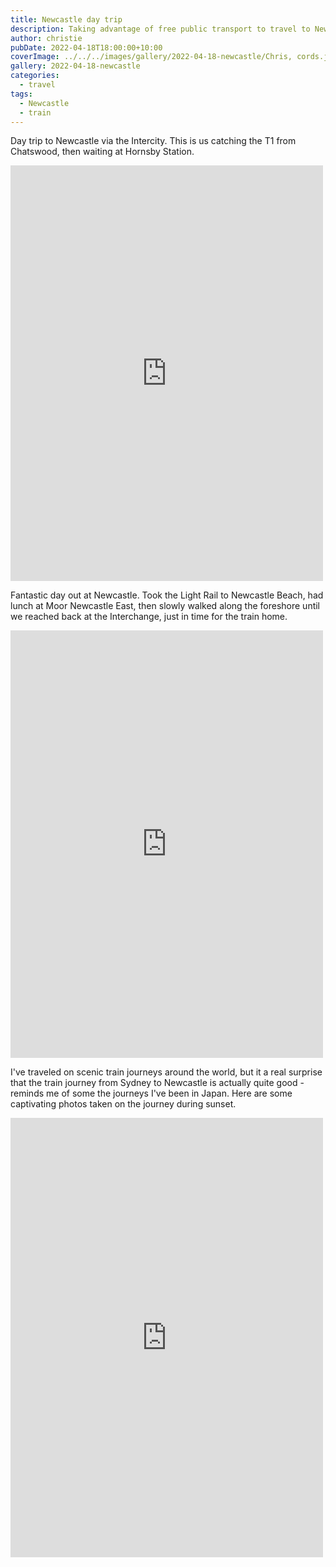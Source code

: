 ```yaml
---
title: Newcastle day trip
description: Taking advantage of free public transport to travel to Newcastle
author: christie
pubDate: 2022-04-18T18:00:00+10:00
coverImage: ../../../images/gallery/2022-04-18-newcastle/Chris, cords.jpeg
gallery: 2022-04-18-newcastle
categories:
  - travel
tags:
  - Newcastle
  - train
---
```


Day trip to Newcastle via the Intercity. This is us catching the T1 from Chatswood, then waiting at Hornsby Station.

<iframe src="https://www.facebook.com/plugins/post.php?href=https%3A%2F%2Fwww.facebook.com%2Fchris1.tham%2Fposts%2Fpfbid0Ve6NyrdC9Pu7sbET9YatUxLwg2mKPy9B7Vwcd6ZHjDCB3KwjzPV37wr2A6zzquo2l&show_text=true&width=500" width="500" height="665" style="border:none;overflow:hidden" scrolling="no" frameborder="0" allowfullscreen="true" allow="autoplay; clipboard-write; encrypted-media; picture-in-picture; web-share"></iframe>

Fantastic day out at Newcastle. Took the Light Rail to Newcastle Beach, had lunch at Moor Newcastle East, then slowly walked along the foreshore until we reached back at the Interchange, just in time for the train home.

<iframe src="https://www.facebook.com/plugins/post.php?href=https%3A%2F%2Fwww.facebook.com%2Fchris1.tham%2Fposts%2Fpfbid02SErnAcg45bbbm7hQt8XYFpQcfyB6BSdn1jb7yLc9ybCVLWoH5Cch6FmNVrRi8yZxl&show_text=true&width=500" width="500" height="684" style="border:none;overflow:hidden" scrolling="no" frameborder="0" allowfullscreen="true" allow="autoplay; clipboard-write; encrypted-media; picture-in-picture; web-share"></iframe>

I've traveled on scenic train journeys around the world, but it a real surprise that the train journey from Sydney to Newcastle is actually quite good - reminds me of some the journeys I've been in Japan. Here are some captivating photos taken on the journey during sunset.

<iframe src="https://www.facebook.com/plugins/post.php?href=https%3A%2F%2Fwww.facebook.com%2Fchris1.tham%2Fposts%2Fpfbid02jPSDNK3ajyucyKoZstEi9SV8RXdRStpvwkjrxATbe5dZ25eZ6AYNXKKSDsgNQgtBl&show_text=true&width=500" width="500" height="703" style="border:none;overflow:hidden" scrolling="no" frameborder="0" allowfullscreen="true" allow="autoplay; clipboard-write; encrypted-media; picture-in-picture; web-share"></iframe>
